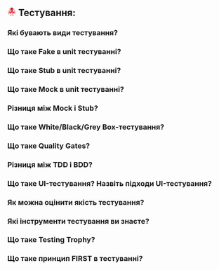 <h2>
  <img src="../assets/Testing_Library.png"  width="20" height="20" />
  <span>Тестування:</span>
</h2>

<h3>Які бувають види тестування?</h3>
<h3>Що таке Fake в unit тестуванні?</h3>
<h3>Що таке Stub в unit тестуванні?</h3>
<h3>Що таке Mock в unit тестуванні?</h3>
<h3>Різниця між Mock і Stub?</h3>
<h3>Що таке White/Black/Grey Box-тестування?</h3>
<h3>Що таке Quality Gates?</h3>
<h3>Різниця між TDD і BDD?</h3>
<h3>Що таке UI-тестування? Назвіть підходи UI-тестування?</h3>
<h3>Як можна оцінити якість тестування?</h3>
<h3>Які інструменти тестування ви знаєте?</h3>
<h3>Що таке Testing Trophy?</h3>
<h3>Що таке принцип FIRST в тестуванні?</h3>
